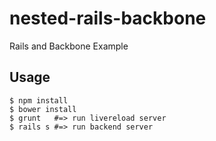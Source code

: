 nested-rails-backbone
=====================

Rails and Backbone Example

## Usage

```
$ npm install
$ bower install
$ grunt   #=> run livereload server
$ rails s #=> run backend server
```